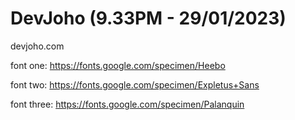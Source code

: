 # DevJoho (9.33PM - 29/01/2023)
devjoho.com

font one: https://fonts.google.com/specimen/Heebo

font two: https://fonts.google.com/specimen/Expletus+Sans

font three: https://fonts.google.com/specimen/Palanquin

